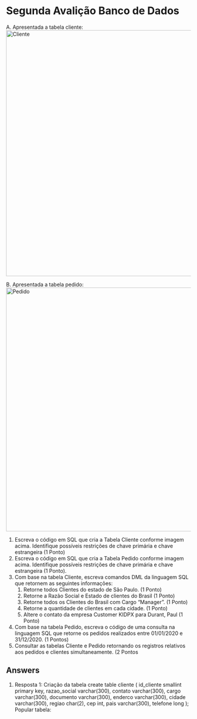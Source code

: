 # Segunda Avalição Banco de Dados

A. Apresentada a tabela cliente:
<img width="670" alt="Cliente" src="https://user-images.githubusercontent.com/65193596/170974423-57a72b03-1293-4335-90a9-8c79f214e0bf.png">

B. Apresentada a tabela pedido:
<img width="664" alt="Pedido" src="https://user-images.githubusercontent.com/65193596/170974508-e2b3bc7c-8c3c-4cef-92d9-b0e37784a568.png">

1. Escreva o código em SQL que cria a Tabela Cliente conforme imagem acima. Identifique possíveis restrições de chave primária e chave estrangeira (1 Ponto)
2. Escreva o código em SQL que cria a Tabela Pedido conforme imagem acima. Identifique possíveis restrições de chave primária e chave estrangeira (1 Ponto).
3. Com base na tabela Cliente, escreva comandos DML da linguagem SQL que retornem as seguintes informações:
   1. Retorne todos Clientes do estado de São Paulo. (1 Ponto)
   2. Retorne a Razão Social e Estado de clientes do Brasil (1 Ponto)
   3. Retorne todos os Clientes do Brasil com Cargo “Manager”. (1 Ponto)
   4. Retorne a quantidade de clientes em cada cidade. (1 Ponto)
   5. Altere o contato da empresa Customer KIDPX para Durant, Paul (1 Ponto)
4. Com base na tabela Pedido, escreva o código de uma consulta na linguagem SQL que retorne os pedidos realizados entre 01/01/2020 e 31/12/2020. (1 Pontos)
5. Consultar as tabelas Cliente e Pedido retornando os registros relativos aos pedidos e clientes simultaneamente. (2 Pontos


## Answers


1. Resposta 1: Criação da tabela
create table cliente (
id_cliente smallint primary key,
razao_social varchar(300),
contato varchar(300), 
cargo varchar(300),
documento varchar(300), 
enderco varchar(300),
cidade varchar(300),
regiao char(2), 
cep int, 
pais varchar(300),
telefone long
);
Popular tabela:
